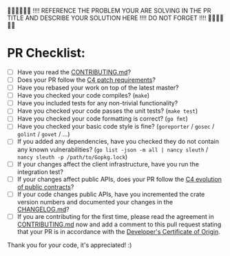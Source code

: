 👮🏻👮🏻👮🏻 !!!! REFERENCE THE PROBLEM YOUR ARE SOLVING IN THE PR TITLE AND DESCRIBE YOUR SOLUTION HERE !!!! DO NOT FORGET !!!! 👮🏻👮🏻👮🏻


# PR Checklist:

- [ ] Have you read the [CONTRIBUTING.md](https://github.com/crypto-com/chain-main/blob/master/CONTRIBUTING.md)?
- [ ] Does your PR follow the [C4 patch requirements](https://rfc.zeromq.org/spec:42/C4/#23-patch-requirements)?
- [ ] Have you rebased your work on top of the latest master? 
- [ ] Have you checked your code compiles? (`make`)
- [ ] Have you included tests for any non-trivial functionality?
- [ ] Have you checked your code passes the unit tests? (`make test`)
- [ ] Have you checked your code formatting is correct? (`go fmt`)
- [ ] Have you checked your basic code style is fine? (`goreporter` / `gosec` / `golint` / `govet` / ...)
- [ ] If you added any dependencies, have you checked they do not contain any known vulnerabilities? (`go list -json -m all | nancy sleuth` / `nancy sleuth -p /path/to/Gopkg.lock`)
- [ ] If your changes affect the client infrastructure, have you run the integration test?
- [ ] If your changes affect public APIs, does your PR follow the [C4 evolution of public contracts](https://rfc.zeromq.org/spec:42/C4/#26-evolution-of-public-contracts)?
- [ ] If your code changes public APIs, have you incremented the crate version numbers and documented your changes in the [CHANGELOG.md](https://github.com/crypto-com/chain-main/blob/master/CHANGELOG.md)?
- [ ] If you are contributing for the first time, please read the agreement in [CONTRIBUTING.md](https://github.com/crypto-com/chain-main/blob/master/CONTRIBUTING.md) now and add a comment to this pull request stating that your PR is in accordance with the [Developer's Certificate of Origin](https://github.com/crypto-com/chain-main/blob/master/CONTRIBUTING.md#developer-certificate-of-originn).

Thank you for your code, it's appreciated! :)

